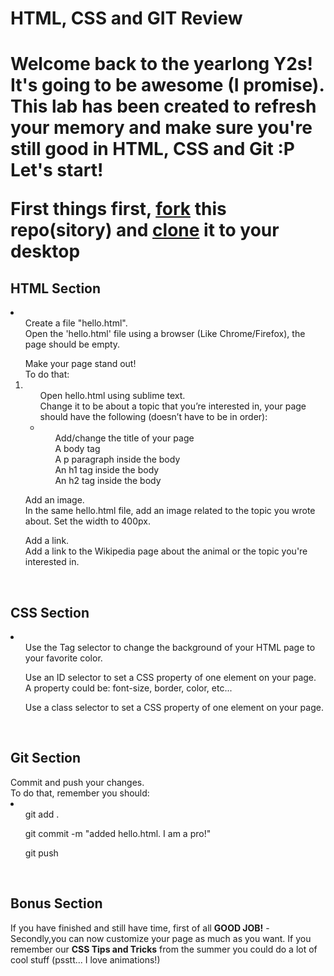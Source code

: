 
<h1>HTML, CSS and GIT Review<h1>
  
<p> Welcome back to the yearlong Y2s! It's going to be awesome (I promise). <br> This lab has been created to refresh your memory and make sure you're still good in HTML, CSS and Git :P <br>
Let's start!</p> 

<p><b>First things first, <u>fork</u> this repo(sitory) and <u>clone</u> it to your desktop</b></p>

<h2> HTML Section </h2>
<li>
<ol>Create a file "hello.html".<br>
Open the 'hello.html' file using a browser (Like Chrome/Firefox), the page should be empty.</ol>
<ol>Make your page stand out!<br>
To do that:<li>
<ul>Open hello.html using sublime text.</ul>
<ul>Change it to be about a topic that you’re interested in, your page should have the following (doesn’t have to be in order):
	<li>
	<ul>Add/change the title of your page</ul>
	<ul>A body tag</ul>
	<ul>A p paragraph inside the body</ul>
	<ul>An h1 tag inside the body</ul>
	<ul>An h2 tag inside the body</ul>
	</li></ul></li></ol>
<ol>Add an image.<br>
In the same hello.html file, add an image related to the topic you wrote about. Set the width to 400px.</ol>
<ol>Add a link.<br>
Add a link to the Wikipedia page about the animal or the topic you're interested in.</ol>
</li>
<br>
<h2>CSS Section</h2>
<li>
<ol>Use the Tag selector to change the background of your HTML page to your favorite color.</ol>
<ol>Use an ID selector to set a CSS property of one element on your page.<br>
A property could be: font-size, border, color, etc...</ol>

<ol>Use a class selector to set a CSS property of one element on your page.</ol>
</li>
<br>

<h2>Git Section</h2> 
Commit and push your changes.
<br>To do that, remember you should:<br>
<li>
<ul>git add .</ul>
<ul>git commit -m "added hello.html. I am a pro!"</ul>
<ul>git push</ul>
</li>
<br>

<h2>Bonus Section</h2>
<p>If you have finished and still have time, first of all <b>GOOD JOB!</b> - Secondly,you can now customize your page as much as you want. If you remember our <b>CSS Tips and Tricks</b> from the summer you could do a lot of cool stuff (psstt... I love animations!) 

